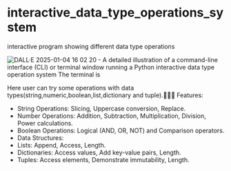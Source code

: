 # interactive_data_type_operations_system
 interactive program showing different data type operations

![DALL·E 2025-01-04 16 02 20 - A detailed illustration of a command-line interface (CLI) or terminal window running a Python interactive data type operation system  The terminal is ](https://github.com/user-attachments/assets/cf57f70a-10e4-4196-b9d6-111a8f981c9e)


Here user can try some operations with data types(string,numeric,boolean,list,dictionary and tuple).🥸🥸🥸
Features:
  -  String Operations: Slicing, Uppercase conversion, Replace.
  -  Number Operations: Addition, Subtraction, Multiplication, Division, Power calculations.
  -  Boolean Operations: Logical (AND, OR, NOT) and Comparison operators.
  -  Data Structures:
  -  Lists: Append, Access, Length.
  -  Dictionaries: Access values, Add key-value pairs, Length.
  -  Tuples: Access elements, Demonstrate immutability, Length.
